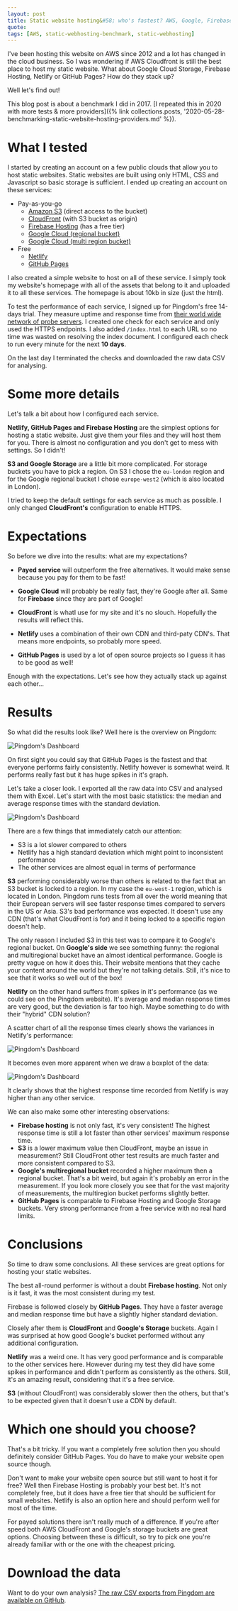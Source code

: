 ```yaml
---
layout: post
title: Static website hosting&#58; who's fastest? AWS, Google, Firebase, Netlify or GitHub?
quote:
tags: [AWS, static-webhosting-benchmark, static-webhosting]
---
```


I've been hosting this website on AWS since 2012 and a lot has changed in the cloud business. So I was wondering if AWS Cloudfront is still the best place to host my static website. What about Google Cloud Storage, Firebase Hosting, Netlify or GitHub Pages?  How do they stack up?

Well let's find out!

<!--more-->

This blog post is about a benchmark I did in 2017. [I repeated this in 2020 with more tests & more providers]({% link collections.posts, '2020-05-28-benchmarking-static-website-hosting-providers.md' %}).

# What I tested
I started by creating an account on a few public clouds that allow you to host static websites. Static websites are built using only HTML, CSS and Javascript so basic storage is sufficient. I ended up creating an account on these services:

* Pay-as-you-go
  * [Amazon S3](https://aws.amazon.com/s3/) (direct access to the bucket)
  * [CloudFront](https://aws.amazon.com/cloudfront/) (with S3 bucket as origin)
  * [Firebase Hosting](https://firebase.google.com/docs/hosting/) (has a free tier)
  * [Google Cloud (regional bucket)](https://cloud.google.com/storage/)
  * [Google Cloud (multi region bucket)](https://cloud.google.com/storage/)
* Free
  * [Netlify](https://www.netlify.com/)
  * [GitHub Pages](https://pages.github.com/)

I also created a simple website to host on all of these service. I simply took my website's homepage with all of the assets that belong to it and uploaded it to all these services. The homepage is about 10kb in size (just the html).

To test the performance of each service, I signed up for Pingdom's free 14-days trial. They measure uptime and response time from [their world wide network of probe servers](https://my.pingdom.com/probes/feed). I created one check for each service and only used the HTTPS endpoints. I also added ``/index.html`` to each URL so no time was wasted on resolving the index document. I configured each check to run every minute for the next **10 days**.

On the last day I terminated the checks and downloaded the raw data CSV for analysing.

# Some more details
Let's talk a bit about how I configured each service.

**Netlify, GitHub Pages and Firebase Hosting** are the simplest options for hosting a static website. Just give them your files and they will host them for you. There is almost no configuration and you don't get to mess with settings. So I didn't!

**S3 and Google Storage** are a little bit more complicated. For storage buckets you have to pick a region. On S3 I chose the ``eu-london`` region and for the Google regional bucket I chose ``europe-west2`` (which is also located in London).

I tried to keep the default settings for each service as much as possible. I only changed **CloudFront's** configuration to enable HTTPS.


# Expectations
So before we dive into the results: what are my expectations?

* **Payed service** will outperform the free alternatives. It would make sense because you pay for them to be fast!

* **Google Cloud** will probably be really fast, they're Google after all. Same for **Firebase** since they are part of Google!

* **CloudFront** is whatI use for my site and it's no slouch. Hopefully the results will reflect this.

* **Netlify** uses a combination of their own CDN and third-paty CDN's. That means more endpoints, so probably more speed.

* **GitHub Pages** is used by a lot of open source projects so I guess it has to be good as well!

Enough with the expectations. Let's see how they actually stack up against each other...

# Results
So what did the results look like? Well here is the overview on Pingdom:

![Pingdom's Dashboard](/uploads/static-website-hosting-who-is-fastest/pingdom.png)

On first sight you could say that GitHub Pages is the fastest and that everyone performs fairly consistently. Netlify however is somewhat weird. It performs really fast but it has huge spikes in it's graph.

Let's take a closer look. I exported all the raw data into CSV and analysed them with Excel. Let's start with the most basic statistics: the median and average response times with the standard deviation.

![Pingdom's Dashboard](/uploads/static-website-hosting-who-is-fastest/chart-1.png)

There are a few things that immediately catch our attention:

* S3 is a lot slower compared to others
* Netlify has a high standard deviation which might point to inconsistent performance
* The other services are almost equal in terms of performance

**S3** performing considerably worse than others is related to the fact that an S3 bucket is locked to a region. In my case the ``eu-west-1`` region, which is located in London. Pingdom runs tests from all over the world meaning that their European servers will see faster response times compared to servers in the US or Asia. S3's bad performance was expected. It doesn't use any CDN (that's what CloudFront is for) and it being locked to a specific region doesn't help.

The only reason I included S3 in this test was to compare it to Google's regional bucket. On **Google's side** we see something funny: the regional and multiregional bucket have an almost identical performance. Google is pretty vague on how it does this. Their website mentions that they cache your content around the world but they're not talking details. Still, it's nice to see that it works so well out of the box!

**Netlify** on the other hand suffers from spikes in it's performance (as we could see on the Pingdom website). It's average and median response times are very good, but the deviation is far too high. Maybe something to do with their "hybrid" CDN solution?

A scatter chart of all the response times clearly shows the variances in Netlify's performance:

![Pingdom's Dashboard](/uploads/static-website-hosting-who-is-fastest/chart-2.png)

It becomes even more apparent when we draw a boxplot of the data:

![Pingdom's Dashboard](/uploads/static-website-hosting-who-is-fastest/chart-3.png)

It clearly shows that the highest response time recorded from Netlify is way higher than any other service.

We can also make some other interesting observations:

* **Firebase hosting** is not only fast, it's very consistent! The highest response time is still a lot faster than other services' maximum response time.
* **S3** is a lower maximum value then CloudFront, maybe an issue in measurement? Still CloudFront other test results are much faster and more consistent compared to S3.
* **Google's multiregional bucket** recorded a higher maximum then a regional bucket. That's a bit weird, but again it's probably an error in the measurement. If you look more closely you see that for the vast majority of measurements, the multiregion bucket performs slightly better.
* **GitHub Pages** is comparable to Firebase Hosting and Google Storage buckets. Very strong performance from a free service with no real hard limits.

# Conclusions
So time to draw some conclusions. All these services are great options for hosting your static websites.

The best all-round performer is without a doubt **Firebase hosting**. Not only is it fast, it was the most consistent during my test.

Firebase is followed closely by **GitHub Pages**. They have a faster average and median response time but have a slightly higher standard deviation.

Closely after them is **CloudFront** and **Google's Storage** buckets. Again I was surprised at how good Google's bucket performed without any additional configuration.

**Netlify** was a weird one. It has very good performance and is comparable to the other services here. However during my test they did have some spikes in performance and didn't perform as consistently as the others. Still, it's an amazing result, considering that it's a free service.

**S3** (without CloudFront) was considerably slower then the others, but that's to be expected given that it doesn't use a CDN by default.


# Which one should you choose?
That's a bit tricky. If you want a completely free solution then you should definitely consider GitHub Pages. You do have to make your website open source though.

Don't want to make your website open source but still want to host it for free? Well then Firebase Hosting is probably your best bet. It's not completely free, but it does have a free tier that should be sufficient for small websites. Netlify is also an option here and should perform well for most of the time.

For payed solutions there isn't really much of a difference. If you're after speed both AWS CloudFront and Google's storage buckets are great options. Choosing between these is difficult, so try to pick one you're already familiar with or the one with the cheapest pricing.


# Download the data
Want to do your own analysis? [The raw CSV exports from Pingdom are available on GitHub](https://github.com/Savjee/static-website-hosting-benchmark).
